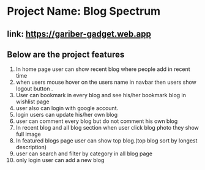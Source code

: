 # Project Name: Blog Spectrum
 ## link: https://gariber-gadget.web.app

## Below are the  project features

 1. In home page user can show recent blog where people add in recent time
 2. when users mouse hover on the users name in navbar then users show logout button . 
 3.  User can bookmark in every blog and see his/her bookmark blog in wishlist page
 4. user also can login with google account.
 5. login users can update his/her own blog
 6. user can comment every blog but do not comment his own blog
 7. In recent blog and all blog section when user click blog photo they show full image
 8. In featured blogs page user can show top blog.(top blog sort by longest description)
 9. user can search and filter by category in all blog page 
 10. only login user can add a new blog
